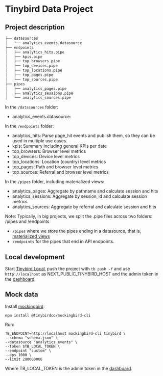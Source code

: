 # Tinybird Data Project

## Project description

```bash
├── datasources
│   └── analytics_events.datasource
├── endpoints
│   ├── analytics_hits.pipe
│   ├── kpis.pipe
│   ├── top_browsers.pipe
│   ├── top_devices.pipe
│   ├── top_locations.pipe
│   ├── top_pages.pipe
│   └── top_sources.pipe
├── pipes
│   ├── analytics_pages.pipe
│   ├── analytics_sessions.pipe
│   └── analytics_sources.pipe
```

In the `/datasources` folder:
- analytics_events.datasource: 

In the `/endpoints` folder:
- analytics_hits: Parse page_hit events and publish them, so they can be used in multiple use cases.
- kpis: Summary including general KPIs per date
- top_browsers: Browser level metrics
- top_devices: Device level metrics
- top_locations: Location (country) level metrics
- top_pages: Path and browser level metrics
- top_sources: Referral and browser level metrics

In the `/pipes` folder, including materialized views:
- analytics_pages: Aggregate by pathname and calculate session and hits
- analytics_sessions: Aggregate by session_id and calculate session metrics
- analytics_sources: Aggregate by referral and calculate session and hits

Note:
Typically, in big projects, we split the .pipe files across two folders: /pipes and /endpoints
- `/pipes` where we store the pipes ending in a datasource, that is, [materialized views](https://guides.tinybird.co/guide/materialized-views)
- `/endpoints` for the pipes that end in API endpoints. 

## Local development

Start [Tinybird Local](https://www.tinybird.co/docs/cli/local-container), push the project with `tb push -f` and use `http://localhost` as NEXT_PUBLIC_TINYBIRD_HOST and the admin token in the [dashboard](../dashboard/README.md).

## Mock data

Install [mockingbird](https://github.com/tinybirdco/mockingbird):

```
npm install @tinybirdco/mockingbird-cli
```

Run:

```
TB_ENDPOINT=http://localhost mockingbird-cli tinybird \
--schema "schema.json" \
--datasource "analytics_events" \
--token $TB_LOCAL_TOKEN \
--endpoint "custom" \
--eps 1000 \
--limit 200000000
```

Where TB_LOCAL_TOKEN is the admin token in the [dashboard](../dashboard/README.md).
